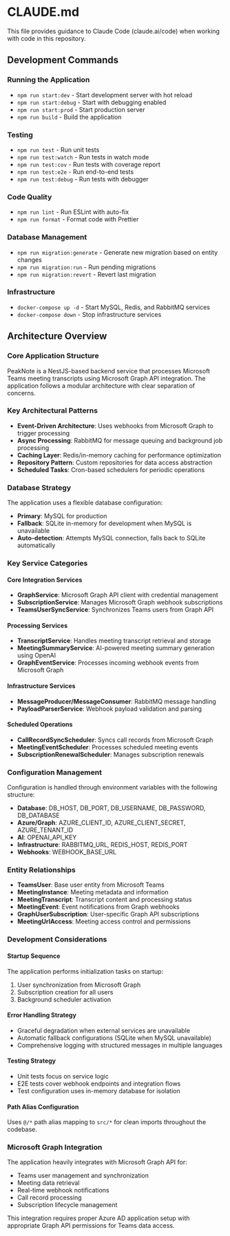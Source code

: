 # CLAUDE.md

This file provides guidance to Claude Code (claude.ai/code) when working with code in this repository.

## Development Commands

### Running the Application
- `npm run start:dev` - Start development server with hot reload
- `npm run start:debug` - Start with debugging enabled
- `npm run start:prod` - Start production server
- `npm run build` - Build the application

### Testing
- `npm run test` - Run unit tests
- `npm run test:watch` - Run tests in watch mode
- `npm run test:cov` - Run tests with coverage report
- `npm run test:e2e` - Run end-to-end tests
- `npm run test:debug` - Run tests with debugger

### Code Quality
- `npm run lint` - Run ESLint with auto-fix
- `npm run format` - Format code with Prettier

### Database Management
- `npm run migration:generate` - Generate new migration based on entity changes
- `npm run migration:run` - Run pending migrations
- `npm run migration:revert` - Revert last migration

### Infrastructure
- `docker-compose up -d` - Start MySQL, Redis, and RabbitMQ services
- `docker-compose down` - Stop infrastructure services

## Architecture Overview

### Core Application Structure
PeakNote is a NestJS-based backend service that processes Microsoft Teams meeting transcripts using Microsoft Graph API integration. The application follows a modular architecture with clear separation of concerns.

### Key Architectural Patterns
- **Event-Driven Architecture**: Uses webhooks from Microsoft Graph to trigger processing
- **Async Processing**: RabbitMQ for message queuing and background job processing
- **Caching Layer**: Redis/in-memory caching for performance optimization
- **Repository Pattern**: Custom repositories for data access abstraction
- **Scheduled Tasks**: Cron-based schedulers for periodic operations

### Database Strategy
The application uses a flexible database configuration:
- **Primary**: MySQL for production
- **Fallback**: SQLite in-memory for development when MySQL is unavailable
- **Auto-detection**: Attempts MySQL connection, falls back to SQLite automatically

### Key Service Categories

#### Core Integration Services
- **GraphService**: Microsoft Graph API client with credential management
- **SubscriptionService**: Manages Microsoft Graph webhook subscriptions
- **TeamsUserSyncService**: Synchronizes Teams users from Graph API

#### Processing Services
- **TranscriptService**: Handles meeting transcript retrieval and storage
- **MeetingSummaryService**: AI-powered meeting summary generation using OpenAI
- **GraphEventService**: Processes incoming webhook events from Microsoft Graph

#### Infrastructure Services
- **MessageProducer/MessageConsumer**: RabbitMQ message handling
- **PayloadParserService**: Webhook payload validation and parsing

#### Scheduled Operations
- **CallRecordSyncScheduler**: Syncs call records from Microsoft Graph
- **MeetingEventScheduler**: Processes scheduled meeting events
- **SubscriptionRenewalScheduler**: Manages subscription renewals

### Configuration Management
Configuration is handled through environment variables with the following structure:
- **Database**: DB_HOST, DB_PORT, DB_USERNAME, DB_PASSWORD, DB_DATABASE
- **Azure/Graph**: AZURE_CLIENT_ID, AZURE_CLIENT_SECRET, AZURE_TENANT_ID
- **AI**: OPENAI_API_KEY
- **Infrastructure**: RABBITMQ_URL, REDIS_HOST, REDIS_PORT
- **Webhooks**: WEBHOOK_BASE_URL

### Entity Relationships
- **TeamsUser**: Base user entity from Microsoft Teams
- **MeetingInstance**: Meeting metadata and information
- **MeetingTranscript**: Transcript content and processing status
- **MeetingEvent**: Event notifications from Graph webhooks
- **GraphUserSubscription**: User-specific Graph API subscriptions
- **MeetingUrlAccess**: Meeting access control and permissions

### Development Considerations

#### Startup Sequence
The application performs initialization tasks on startup:
1. User synchronization from Microsoft Graph
2. Subscription creation for all users
3. Background scheduler activation

#### Error Handling Strategy
- Graceful degradation when external services are unavailable
- Automatic fallback configurations (SQLite when MySQL unavailable)
- Comprehensive logging with structured messages in multiple languages

#### Testing Strategy
- Unit tests focus on service logic
- E2E tests cover webhook endpoints and integration flows
- Test configuration uses in-memory database for isolation

#### Path Alias Configuration
Uses `@/*` path alias mapping to `src/*` for clean imports throughout the codebase.

### Microsoft Graph Integration
The application heavily integrates with Microsoft Graph API for:
- Teams user management and synchronization
- Meeting data retrieval
- Real-time webhook notifications
- Call record processing
- Subscription lifecycle management

This integration requires proper Azure AD application setup with appropriate Graph API permissions for Teams data access.